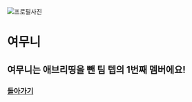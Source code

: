 <img src="https://cdn.discordapp.com/avatars/724862211251765250/124ac0e7d02545b0efa5a060e6559c4e.png?size=256" title="프로필사진" alt="프로필사진">

# 여무니
## 여무니는 애브리띵을 뺀 팀 텝의 1번째 멤버에요!

### [돌아가기](/)
